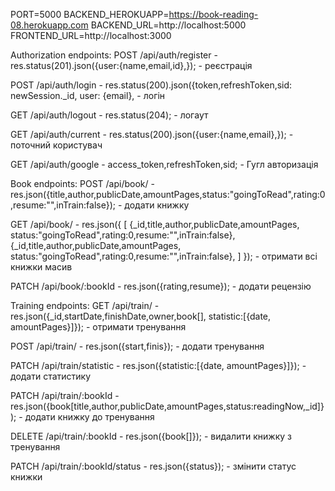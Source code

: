 PORT=5000
BACKEND_HEROKUAPP=https://book-reading-08.herokuapp.com
BACKEND_URL=http://localhost:5000
FRONTEND_URL=http://localhost:3000

Authorization endpoints: 
POST /api/auth/register - res.status(201).json({user:{name,email,id},}); - реєстрація

POST /api/auth/login -  res.status(200).json({token,refreshToken,sid: newSession._id,
user: {email}, - логін

GET /api/auth/logout - res.status(204); - логаут

GET /api/auth/current - res.status(200).json({user:{name,email},}); - поточний користувач

GET /api/auth/google - access_token,refreshToken,sid; - Гугл авторизація

Book endpoints: 
POST /api/book/ - res.json({title,author,publicDate,amountPages,status:"goingToRead",rating:0,resume:"",inTrain:false}); - додати книжку

GET /api/book/ - res.json({
[
{_id,title,author,publicDate,amountPages,
status:"goingToRead",rating:0,resume:"",inTrain:false},
{_id,title,author,publicDate,amountPages,
status:"goingToRead",rating:0,resume:"",inTrain:false},
]
}); - отримати всі книжки масив

PATCH /api/book/:bookId - res.json({rating,resume}); - додати рецензію


Training endpoints:
GET /api/train/  - res.json({_id,startDate,finishDate,owner,book[],
statistic:[{date, amountPages}]}); - отримати тренування

POST /api/train/  - res.json({start,finis}); - додати тренування

PATCH /api/train/statistic  - res.json({statistic:[{date, amountPages}]}); - додати статистику

PATCH /api/train/:bookId  - res.json({book[title,author,publicDate,amountPages,status:readingNow,_id]}); - додати книжку до тренування

DELETE /api/train/:bookId  - res.json({book[]}); - видалити книжку з тренування

PATCH /api/train/:bookId/status - res.json({status}); - змінити статус книжки 

